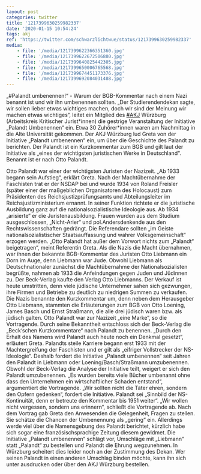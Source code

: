 ```yaml
---
layout: post
categories: twitter
title: '1217399630259982337'
date: '2020-01-15 10:54:24'
tags: akj
ref: 'https://twitter.com/schwarzlichtwue/status/1217399630259982337'
media:
    - file: '/media/1217399622366351360.jpg'
    - file: '/media/1217399622672506880.jpg'
    - file: '/media/1217399640825442305.jpg'
    - file: '/media/1217399650006765568.jpg'
    - file: '/media/1217399674451173376.jpg'
    - file: '/media/1217399692084031488.jpg'
---
```

„#Palandt umbenennen!“ - Warum der BGB-Kommentar nach einem Nazi benannt ist und wir ihn umbenennen sollten. 
„Der Studierendendekan sagte, wir sollen lieber etwas wichtiges machen, doch wir sind der Meinung wir machen etwas wichtiges“, leitet ein Mitglied des [#AKJ](/t/akj) Würzburg (Arbeitskreis Kritischer Jurist\*innen) die gestrige Veranstaltung der Initiative „Palandt Umbenennen“ ein.
Etwa 30 Zuhörer\*innen waren am Nachmittag in die Alte Universität gekommen. Der AKJ Würzburg lud Greta von der Initiative „Palandt umbenennen“ ein, um über die Geschichte des Palandt zu berichten.
Der Palandt ist ein Kurzkommentar zum BGB und gilt laut der Initiative als „eines der wichtigsten juristischen Werke in Deutschland“. Benannt ist er nach Otto Palandt.



Otto Palandt war einer der wichtigsten Juristen der Nazizeit. „Ab 1933 begann sein Aufstieg“, erklärt Greta.
Nach der Machtübernahme der Faschisten trat er der NSDAP bei und wurde 1934 von Roland Freisler (später einer der maßgeblichen Organisatoren des Holocaust) zum Präsidenten des Reichsjustizprüfungsamts und Abteilungsleiter im Reichsjustizministerium ernannt.
In seiner Funktion richtete er die juristische Ausbildung ganz auf die nationalsozialistische Ideologie aus. Ab 1934 „arisierte“ er die Juristenausbildung. Frauen wurden aus dem Studium ausgeschlossen, „Nicht-Arier“ und pol.Andersdenkende aus den Rechtswissenschaften gedrängt. 
Die Referendare sollten „im Geiste nationalsozialistischer Staatsauffassung und wahrer Volksgemeinschaft“ erzogen werden. 
„Otto Palandt hat außer dem Vorwort nichts zum „Palandt“ beigetragen“, meint Referentin Greta. Als die Nazis die Macht übernahmen, war ihnen der bekannte BGB-Kommentar des Juristen Otto Liebmann ein Dorn im Auge, denn Liebmann war Jude.
Obwohl Liebmann als Deutschnationaler zunächst die Machtübernahme der Nationalsozialisten begrüßte, nahmen ab 1933 die Anfeindungen gegen Juden und Jüdinnen zu.
Der Beck-Verlag kaufte den Verlag Otto Liebmanns. Der Verkauf ist heute umstritten, denn viele jüdische Unternehmer sahen sich gezwungen, ihre Firmen und Betriebe zu deutlich zu niedrigen Summen zu verkaufen.
Die Nazis benannte den Kurzkommentar um, denn neben dem Herausgeber Otto Liebmann, stammten die Erläuterungen zum BGB von Otto Loening, James Basch und Ernst Straßmann, die alle drei jüdisch waren bzw. als jüdisch galten.
Otto Palandt war zur Nazizeit „eine Marke“, so die Vortragende. Durch seine Bekanntheit entschloss sich der Beck-Verlag die „Beck‘schen Kurzkommentare“ nach Palandt zu benennen. „Durch den Erhalt des Namens wird Palandt auch heute noch ein Denkmal gesetzt“, erläutert Greta.
Palandts steile Karriere begann erst 1933 mit der Machtergreifung der Faschisten und er gilt als „eifriger Vollstrecker der NS-Ideologie“. Deshalb fordert die Initiative „Palandt umbenennen“ seit Jahren den Palandt in Liebmann oder Loening/Basch/Straßmann umzubenennen.
Obwohl der Beck-Verlag die Analyse der Initiative teilt, weigert er sich den Palandt umzubenennen. „Es wurden bereits viele Bücher umbenannt ohne dass den Unternehmen ein wirtschaftlicher Schaden entstand“, argumentiert die Vortragende. 
„Wir sollten nicht die Täter ehren, sondern den Opfern gedenken“, fordert die Initiative. Palandt sei „Sinnbild der NS-Kontinuität, denn er betreute den Kommentar bis 1951 weiter“. „Wir wollen nicht vergessen, sondern uns erinnern“, schließt die Vortragende ab.
Nach dem Vortrag gab Greta den Anwesenden die Gelegenheit, Fragen zu stellen.  Sie schätze die Chancen der Umbenennung als „gering“ ein. Allerdings werde viel über die Namensgebung des Palandt berichtet, kürzlich habe sich sogar eine französischsprachige Zeitung diesem gewidmet.
Die Initiative „Palandt umbenennen“ schlägt vor, Umschläge mit „Liebmann“ statt „Palandt“ zu bestellen und Palandt die Ehrung wegzunehmen. In Würzburg scheitert dies leider noch an der Zustimmung des Dekan.
Wer seinen Palandt in einen anderen Umschlag binden möchte, kann ihn sich unter  ausdrucken oder über den AKJ Würzburg bestellen. 
